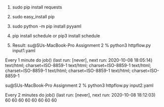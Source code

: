 1. sudo pip install requests

2. sudo easy_install pip

3. sudo python -m pip install pyyaml

4. pip install schedule or pip3 install schedule

5. Result: 
su@SUs-MacBook-Pro Assignment 2 % python3 httpflow.py input1.yaml

Every 1 minute do job() (last run: [never], next run: 2020-10-08 18:05:14)
text/html; charset=ISO-8859-1
text/html; charset=ISO-8859-1
text/html; charset=ISO-8859-1
text/html; charset=ISO-8859-1
text/html; charset=ISO-8859-1


su@SUs-MacBook-Pro Assignment 2 % python3 httpflow.py input2.yaml

Every 2 minutes do job() (last run: [never], next run: 2020-10-08 18:12:03)
60
60
60
60
60
60
60
60
